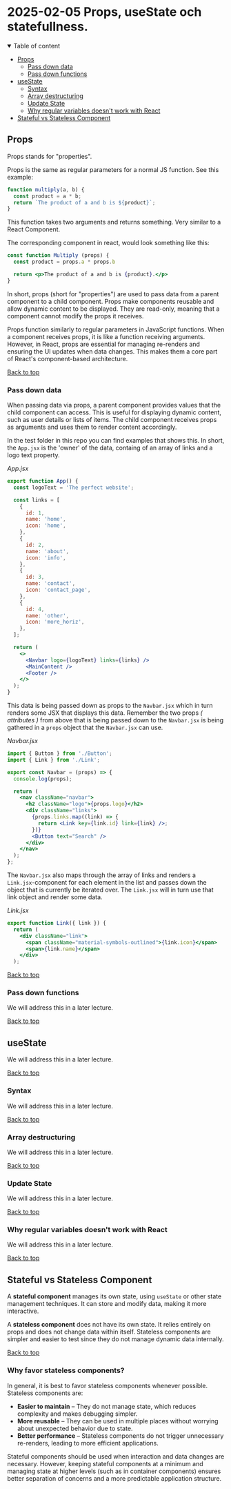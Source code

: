 # 2025-02-05 Props, useState och statefullness.

<details open>
<summary>Table of content</summary>

- [Props](#props)
  - [Pass down data](#pass-down-data)
  - [Pass down functions](#pass-down-functions)
- [useState](#usestate)
  - [Syntax](#syntax)
  - [Array destructuring](#array-destructuring)
  - [Update State](#update-state)
  - [Why regular variables doesn't work with React](#why-regular-variables-doesnt-work-with-react)
- [Stateful vs Stateless Component](#stateful-vs-stateless-component)

</details>

## Props

Props stands for "properties".

Props is the same as regular parameters for a normal JS function. See this example:

```js
function multiply(a, b) {
  const product = a * b;
  return `The product of a and b is ${product}`;
}
```

This function takes two arguments and returns something. Very similar to a React Component.

The corresponding component in react, would look something like this:

```jsx
const function Multiply (props) {
  const product = props.a * props.b

  return <p>The product of a and b is {product}.</p>
}
```

In short, props (short for "properties") are used to pass data from a parent component to a child component. Props make components reusable and allow dynamic content to be displayed. They are read-only, meaning that a component cannot modify the props it receives.

Props function similarly to regular parameters in JavaScript functions. When a component receives props, it is like a function receiving arguments. However, in React, props are essential for managing re-renders and ensuring the UI updates when data changes. This makes them a core part of React's component-based architecture.

[Back to top](#2025-02-05-props-usestate-och-statefullness)

### Pass down data

When passing data via props, a parent component provides values that the child component can access. This is useful for displaying dynamic content, such as user details or lists of items. The child component receives props as arguments and uses them to render content accordingly.

In the test folder in this repo you can find examples that shows this. In short, the `App.jsx` is the 'owner' of the data, containg of an array of links and a logo text property.

_App.jsx_

```jsx
export function App() {
  const logoText = 'The perfect website';

  const links = [
    {
      id: 1,
      name: 'home',
      icon: 'home',
    },
    {
      id: 2,
      name: 'about',
      icon: 'info',
    },
    {
      id: 3,
      name: 'contact',
      icon: 'contact_page',
    },
    {
      id: 4,
      name: 'other',
      icon: 'more_horiz',
    },
  ];

  return (
    <>
      <Navbar logo={logoText} links={links} />
      <MainContent />
      <Footer />
    </>
  );
}
```

This data is being passed down as props to the `Navbar.jsx` which in turn renders some JSX that displays this data. Remember the two props _( attributes )_ from above that is being passed down to the `Navbar.jsx` is being gathered in a `props` object that the `Navbar.jsx` can use.

_Navbar.jsx_

```jsx
import { Button } from './Button';
import { Link } from './Link';

export const Navbar = (props) => {
  console.log(props);

  return (
    <nav className="navbar">
      <h2 className="logo">{props.logo}</h2>
      <div className="links">
        {props.links.map((link) => {
          return <Link key={link.id} link={link} />;
        })}
        <Button text="Search" />
      </div>
    </nav>
  );
};
```

The `Navbar.jsx` also maps through the array of links and renders a `Link.jsx`-component for each element in the list and passes down the object that is currently be iterated over. The `Link.jsx` will in turn use that link object and render some data.

_Link.jsx_

```jsx
export function Link({ link }) {
  return (
    <div className="link">
      <span className="material-symbols-outlined">{link.icon}</span>
      <span>{link.name}</span>
    </div>
  );
```

[Back to top](#2025-02-05-props-usestate-och-statefullness)

### Pass down functions

We will address this in a later lecture.

[Back to top](#2025-02-05-props-usestate-och-statefullness)

## useState

We will address this in a later lecture.


[Back to top](#2025-02-05-props-usestate-och-statefullness)

### Syntax

We will address this in a later lecture.


[Back to top](#2025-02-05-props-usestate-och-statefullness)

### Array destructuring

We will address this in a later lecture.


[Back to top](#2025-02-05-props-usestate-och-statefullness)

### Update State

We will address this in a later lecture.


[Back to top](#2025-02-05-props-usestate-och-statefullness)

### Why regular variables doesn't work with React

We will address this in a later lecture.


[Back to top](#2025-02-05-props-usestate-och-statefullness)

## Stateful vs Stateless Component

A **stateful component** manages its own state, using `useState` or other state management techniques. It can store and modify data, making it more interactive.

A **stateless component** does not have its own state. It relies entirely on props and does not change data within itself. Stateless components are simpler and easier to test since they do not manage dynamic data internally.

[Back to top](#2025-02-05-props-usestate-och-statefullness)

### Why favor stateless components?

In general, it is best to favor stateless components whenever possible. Stateless components are:

- **Easier to maintain** – They do not manage state, which reduces complexity and makes debugging simpler.
- **More reusable** – They can be used in multiple places without worrying about unexpected behavior due to state.
- **Better performance** – Stateless components do not trigger unnecessary re-renders, leading to more efficient applications.

Stateful components should be used when interaction and data changes are necessary. However, keeping stateful components at a minimum and managing state at higher levels (such as in container components) ensures better separation of concerns and a more predictable application structure.
